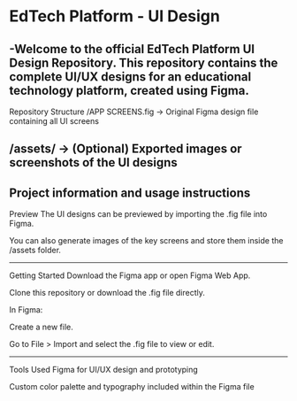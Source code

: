# EdTech Platform - UI Design
-Welcome to the official EdTech Platform UI Design Repository. This repository contains the complete UI/UX designs for an educational technology platform, created using Figma.
---
Repository Structure
/APP SCREENS.fig → Original Figma design file containing all UI screens

/assets/ → (Optional) Exported images or screenshots of the UI designs
---
Project information and usage instructions
---
Preview
The UI designs can be previewed by importing the .fig file into Figma.

You can also generate images of the key screens and store them inside the /assets folder.

---
Getting Started
Download the Figma app or open Figma Web App.

Clone this repository or download the .fig file directly.

In Figma:

Create a new file.

Go to File > Import and select the .fig file to view or edit.

---
Tools Used
Figma for UI/UX design and prototyping

Custom color palette and typography included within the Figma file

